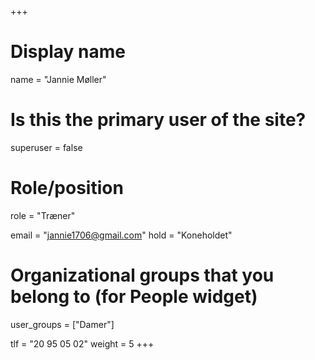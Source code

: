 +++
# Display name
name = "Jannie Møller"

# Is this the primary user of the site?
superuser = false

# Role/position
role = "Træner"

email = "jannie1706@gmail.com"
hold = "Koneholdet"
# Organizational groups that you belong to (for People widget)
user_groups = ["Damer"]

tlf = "20 95 05 02"
weight = 5
+++
